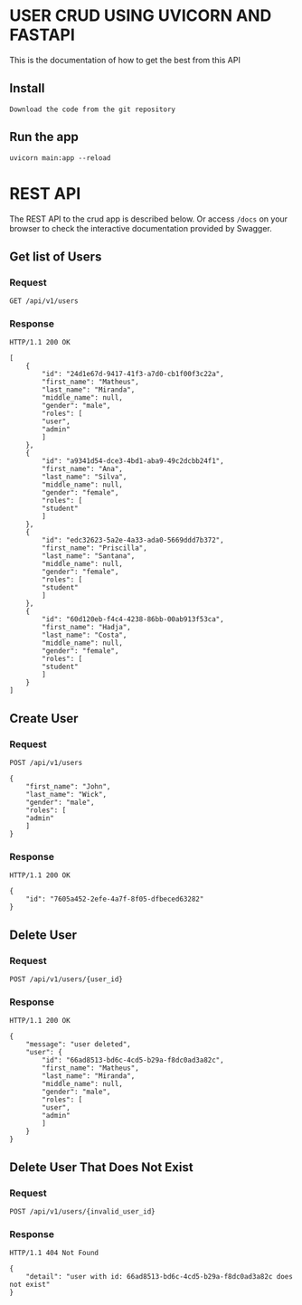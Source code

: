 # USER CRUD USING UVICORN AND FASTAPI

This is the documentation of how to get the
best from this API

## Install

    Download the code from the git repository

## Run the app

    uvicorn main:app --reload

# REST API

The REST API to the crud app is described below.
Or access `/docs` on your browser to check the
interactive documentation provided by Swagger.

## Get list of Users

### Request

`GET /api/v1/users`

### Response

    HTTP/1.1 200 OK

    [
        {
            "id": "24d1e67d-9417-41f3-a7d0-cb1f00f3c22a",
            "first_name": "Matheus",
            "last_name": "Miranda",
            "middle_name": null,
            "gender": "male",
            "roles": [
            "user",
            "admin"
            ]
        },
        {
            "id": "a9341d54-dce3-4bd1-aba9-49c2dcbb24f1",
            "first_name": "Ana",
            "last_name": "Silva",
            "middle_name": null,
            "gender": "female",
            "roles": [
            "student"
            ]
        },
        {
            "id": "edc32623-5a2e-4a33-ada0-5669ddd7b372",
            "first_name": "Priscilla",
            "last_name": "Santana",
            "middle_name": null,
            "gender": "female",
            "roles": [
            "student"
            ]
        },
        {
            "id": "60d120eb-f4c4-4238-86bb-00ab913f53ca",
            "first_name": "Hadja",
            "last_name": "Costa",
            "middle_name": null,
            "gender": "female",
            "roles": [
            "student"
            ]
        }
    ]

## Create User

### Request

`POST /api/v1/users`

    {
        "first_name": "John",
        "last_name": "Wick",
        "gender": "male",
        "roles": [
        "admin"
        ]
    }

### Response

    HTTP/1.1 200 OK

    {
        "id": "7605a452-2efe-4a7f-8f05-dfbeced63282"
    }

## Delete User

### Request

`POST /api/v1/users/{user_id}`

### Response

    HTTP/1.1 200 OK

    {
        "message": "user deleted",
        "user": {
            "id": "66ad8513-bd6c-4cd5-b29a-f8dc0ad3a82c",
            "first_name": "Matheus",
            "last_name": "Miranda",
            "middle_name": null,
            "gender": "male",
            "roles": [
            "user",
            "admin"
            ]
        }
    }

## Delete User That Does Not Exist

### Request

`POST /api/v1/users/{invalid_user_id}`

### Response

    HTTP/1.1 404 Not Found

    {
        "detail": "user with id: 66ad8513-bd6c-4cd5-b29a-f8dc0ad3a82c does not exist"
    }
